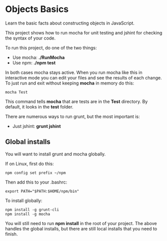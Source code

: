 # Objects Basics

Learn the basic facts about constructing objects in JavaScript.

This project shows how to run mocha for unit testing and jshint
for checking the syntax of your code.

To run this project, do one of the two things:

- Use mocha: **./RunMocha**
- Use npm: **./npm test**

In both cases mocha stays active. When you run mocha like this
in interactive mode you can edit your files and
see the results of each change. To just run and exit without
keeping **mocha** in memory do this:

	mocha Test

This command tells **mocha** that are tests are in the **Test**
directory. By default, it looks in the **test** folder.

There are numerous ways to run grunt, but the most important is:

- Just jshint: **grunt jshint**

## Global installs

You will want to install grunt and mocha globally.

If on Linux, first do this:

	npm config set prefix ~/npm

Then add this to your .bashrc:

	export PATH="$PATH:$HOME/npm/bin"

To install globally:

	npm install -g grunt-cli
	npm install -g mocha

You will still need to run **npm install** in the root
of your project. The above handles the global installs, but
there are still local installs that you need to finish.

